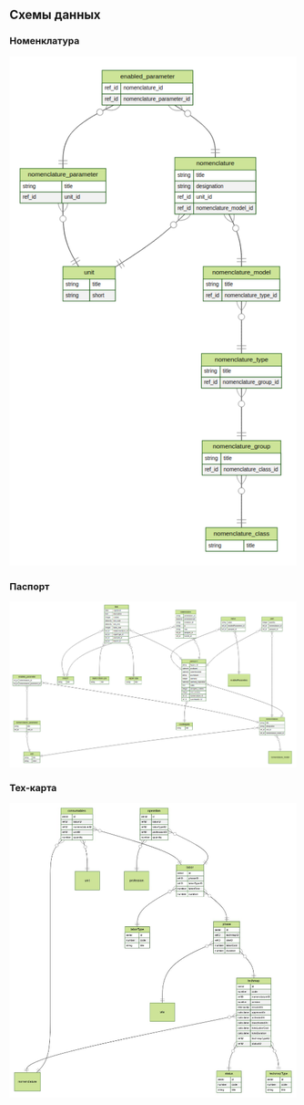 ## Схемы данных

### Номенклатура
![Номенклатура](docs/nomenclature.png)

### Паспорт
![Номенклатура](docs/passport.png)

### Тех-карта
[![Тех-карта](docs/techmap.png)](https://bit.ly/3iJu6rI)